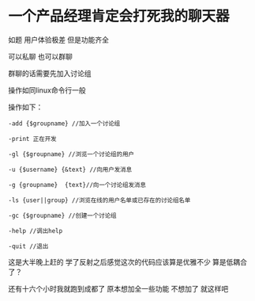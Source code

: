 # 一个产品经理肯定会打死我的聊天器

如题 用户体验极差 但是功能齐全

可以私聊 也可以群聊

群聊的话需要先加入讨论组

操作如同linux命令行一般

操作如下：

```
-add {$groupname} //加入一个讨论组

-print 正在开发

-gl {$groupname} //浏览一个讨论组的用户

-u {$username} {&text} //向用户发消息

-g {groupname}  {text}//向一个讨论组发消息

-ls {user||group} //浏览在线的用户名单或已存在的讨论组名单

-gc {$groupname} //创建一个讨论组

-help //调出help

-quit //退出

```

这是大半晚上赶的 学了反射之后感觉这次的代码应该算是优雅不少 算是低耦合了？

还有十六个小时我就跑到成都了 原本想加全一些功能 不想加了 就这样吧